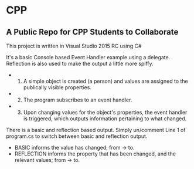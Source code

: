 # CPP
## A Public Repo for CPP Students to Collaborate

This project is written in Visual Studio 2015 RC using C#

It's a basic Console based Event Handler example using a delegate. Reflection is also used to make the output a little more spiffy.

* 1. A simple object is created (a person) and values are assigned to the publically visible properties.
* 2. The program subscribes to an event handler.
* 3. Upon changing values for the object's properties, the event handler is triggered, which outputs information pertaining to what changed.

There is a basic and reflection based output. Simply un/comment Line 1 of program.cs to switch between basic and reflection output.

* BASIC informs the value has changed; from -> to.
* REFLECTION informs the property that has been changed, and the relevant values; from -> to. 
